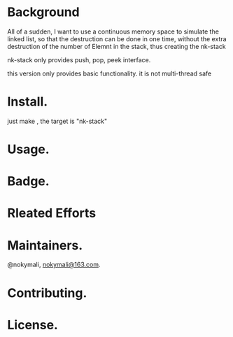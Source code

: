 # Background  

All of a sudden, I want to use a continuous memory space to simulate the linked list, so that the destruction can be done in one time, without the extra destruction of the number of Elemnt in the stack, thus creating the nk-stack  

nk-stack only provides push, pop, peek interface.   

this version only provides basic functionality. it is not multi-thread safe   
# Install.   
just make , the target is "nk-stack"     

# Usage.  


# Badge.  
# Rleated Efforts  
# Maintainers.  

@nokymali, nokymali@163.com.  

# Contributing.  
# License.  
